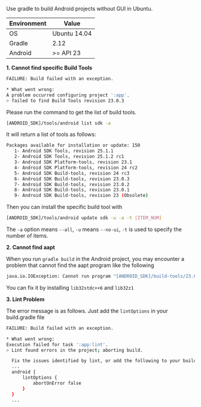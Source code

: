 Use gradle to build Android projects without GUI in Ubuntu.

Environment | Value
------------ | -------------
OS | Ubuntu 14.04
Gradle | 2.12
Android | >= API 23



**1. Cannot find specific Build Tools**

```sh
FAILURE: Build failed with an exception.

* What went wrong:
A problem occurred configuring project ':app'.
> failed to find Build Tools revision 23.0.3
```
Please run the command to get the list of build tools.
```sh
[ANDROID_SDK]/tools/android list sdk -a
```
It will return a list of tools as follows:

```sh
Packages available for installation or update: 150
   1- Android SDK Tools, revision 25.1.1
   2- Android SDK Tools, revision 25.1.2 rc1
   3- Android SDK Platform-tools, revision 23.1
   4- Android SDK Platform-tools, revision 24 rc2
   5- Android SDK Build-tools, revision 24 rc3
   6- Android SDK Build-tools, revision 23.0.3
   7- Android SDK Build-tools, revision 23.0.2
   8- Android SDK Build-tools, revision 23.0.1
   9- Android SDK Build-tools, revision 23 (Obsolete)
```
Then you can install the specific build tool with 

```sh
[ANDROID_SDK]/tools/android update sdk -u -a -t [ITEM_NUM]
```
The `-a` option means `--all`, `-u` means `--no-ui`, `-t` is used to specify the number of items. 


**2. Cannot find aapt**

When you run `gradle build` in the Android project, you may encounter a problem that cannot find the aapt program like the following

```sh
java.io.IOException: Cannot run program "[ANDROID_SDK]/build-tools/23.0.3/aapt": error=2, No such file or directory
```

You can fix it by installing `lib32stdc++6` and  `lib32z1`

**3. Lint Problem**

The error message is as follows. Just add the `lintOptions` in your build.gradle file

```sh
FAILURE: Build failed with an exception.

* What went wrong:
Execution failed for task ':app:lint'.
> Lint found errors in the project; aborting build.

  Fix the issues identified by lint, or add the following to your build script to proceed with errors:
  ...
  android {
      lintOptions {
          abortOnError false
      }
  }
  ...

```
